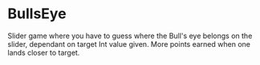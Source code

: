 # BullsEye
Slider game where you have to guess where the Bull's eye belongs on the slider, dependant on target Int value given. More points earned when one lands closer to target. 

